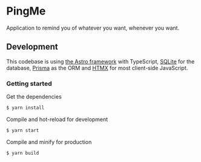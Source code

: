 # PingMe

Application to remind you of whatever you want, whenever you want.

## Development

This codebase is using [the Astro framework](https://docs.astro.build) with TypeScript, [SQLite](https://www.sqlite.org/index.html) for the database, [Prisma](https://www.prisma.io/) as the ORM and [HTMX](https://htmx.org/) for most client-side JavaScript.

### Getting started

Get the dependencies

```bash
$ yarn install
```

Compile and hot-reload for development

```bash
$ yarn start
```

Compile and minify for production

```bash
$ yarn build
```
